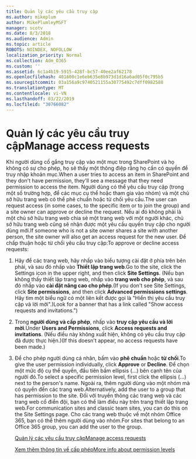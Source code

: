 ```yaml
---
title: Quản lý các yêu cầu truy cập
ms.author: mikeplum
author: MikePlumleyMSFT
manager: scotv
ms.date: 8/3/2018
ms.audience: Admin
ms.topic: article
ROBOTS: NOINDEX, NOFOLLOW
localization_priority: Normal
ms.collection: Adm_O365
ms.custom: ''
ms.assetid: 6c1a4b19-5915-428f-bc57-40ee2af62178
ms.openlocfilehash: 401600c1e6eb635e8b973d1d16a6ad05f0c795b5
ms.sourcegitcommit: 03a156a9c9740521155a30775492c7dff0982588
ms.translationtype: MT
ms.contentlocale: vi-VN
ms.lasthandoff: 03/22/2019
ms.locfileid: "30766082"
---
```

# <a name="manage-access-requests"></a><span data-ttu-id="e743f-102">Quản lý các yêu cầu truy cập</span><span class="sxs-lookup"><span data-stu-id="e743f-102">Manage access requests</span></span>

<span data-ttu-id="e743f-103">Khi người dùng cố gắng truy cập vào một mục trong SharePoint và họ không có sự cho phép, họ sẽ thấy một thông điệp rằng họ cần có quyền để truy nhập khoản mục.</span><span class="sxs-lookup"><span data-stu-id="e743f-103">When a user tries to access an item in SharePoint and they don't have permission, they'll see a message that they need permission to access the item.</span></span> <span data-ttu-id="e743f-104">Người dùng có thể yêu cầu truy cập (trong một số trường hợp, để các mục cụ thể hoặc tham gia vào nhóm) và một chủ sở hữu trang web có thể phê chuẩn hoặc từ chối yêu cầu.</span><span class="sxs-lookup"><span data-stu-id="e743f-104">The user can request access (in some cases, to the specific item or to join the group) and a site owner can approve or decline the request.</span></span> <span data-ttu-id="e743f-105">Nếu ai đó không phải là một chủ sở hữu trang web chia sẻ một trang web với một người khác, chủ sở hữu trang web cũng sẽ nhận được một yêu cầu quyền truy cập cho người dùng mới.</span><span class="sxs-lookup"><span data-stu-id="e743f-105">If someone who is not a site owner shares a site with another person, the site owner will also get an access request for the new user.</span></span> <span data-ttu-id="e743f-106">Để chấp thuận hoặc từ chối yêu cầu truy cập:</span><span class="sxs-lookup"><span data-stu-id="e743f-106">To approve or decline access requests:</span></span>
  
1. <span data-ttu-id="e743f-107">Hãy để các trang web, hãy nhấp vào biểu tượng cài đặt ở phía trên bên phải, và sau đó nhấp vào **Thiết lập trang web**.</span><span class="sxs-lookup"><span data-stu-id="e743f-107">Go to the site, click the Settings icon in the upper right, and then click **Site Settings**.</span></span> <span data-ttu-id="e743f-108">(Nếu bạn không thấy thiết lập trang web, nhấp vào **trang web cho phép**, và sau đó nhấp vào **cài đặt nâng cao cho phép**.</span><span class="sxs-lookup"><span data-stu-id="e743f-108">(If you don't see Site Settings, click **Site permissions**, and then click **Advanced permissions settings**.</span></span> <span data-ttu-id="e743f-109">Hãy tìm một biểu ngữ có một liên kết được gọi là "Hiển thị yêu cầu truy cập và lời mời".)</span><span class="sxs-lookup"><span data-stu-id="e743f-109">Look for a banner that has a link called "Show access requests and invitations.")</span></span>
    
2. <span data-ttu-id="e743f-110">Trong **người dùng và cấp phép**, nhấp vào **truy cập yêu cầu và lời mời**.</span><span class="sxs-lookup"><span data-stu-id="e743f-110">Under **Users and Permissions**, click **Access requests and invitations**.</span></span> <span data-ttu-id="e743f-111">(Nếu điều này không xuất hiện, không có yêu cầu truy cập đã được thực hiện.)</span><span class="sxs-lookup"><span data-stu-id="e743f-111">(If this doesn't appear, no access requests have been made.)</span></span>
    
3. <span data-ttu-id="e743f-112">Để cho phép người dùng cá nhân, bấm vào **phê chuẩn** hoặc **từ chối**.</span><span class="sxs-lookup"><span data-stu-id="e743f-112">To give the user permission individually, click **Approve** or **Decline**.</span></span> <span data-ttu-id="e743f-113">Để chọn một mức độ cụ thể quyền, đầu tiên bấm ellipsis (...) bên cạnh tên của người đó.</span><span class="sxs-lookup"><span data-stu-id="e743f-113">To select a specific permission level, first click the ellipsis (...) next to the person's name.</span></span> <span data-ttu-id="e743f-114">Ngoài ra, thêm người dùng vào một nhóm mà có quyền đến các trang web.</span><span class="sxs-lookup"><span data-stu-id="e743f-114">Alternatively, add the user to a group that has permission to the site.</span></span> <span data-ttu-id="e743f-115">Đối với truyền thông các trang web và các trang web cổ điển đội, bạn có thể làm điều này trên trang thiết lập trang web.</span><span class="sxs-lookup"><span data-stu-id="e743f-115">For communication sites and classic team sites, you can do this on the Site Settings page.</span></span> <span data-ttu-id="e743f-116">Cho các trang web thuộc về một nhóm Office 365, bạn có thể thêm người dùng vào nhóm.</span><span class="sxs-lookup"><span data-stu-id="e743f-116">For sites that belong to an Office 365 group, you can add the user to the group.</span></span>
    
    [<span data-ttu-id="e743f-117">Quản lý các yêu cầu truy cập</span><span class="sxs-lookup"><span data-stu-id="e743f-117">Manage access requests </span></span>](https://go.microsoft.com/fwlink/?linkid=2008747)
    
    [<span data-ttu-id="e743f-118">Xem thêm thông tin về cấp phép</span><span class="sxs-lookup"><span data-stu-id="e743f-118">More info about permission levels</span></span>](https://go.microsoft.com/fwlink/?linkid=867071)
    

